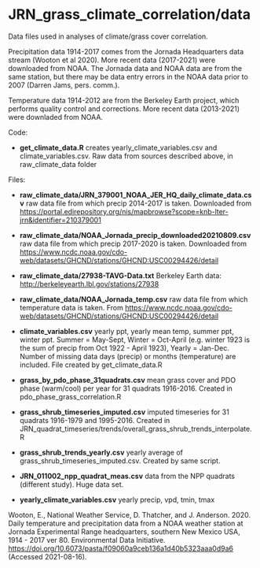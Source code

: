 # JRN_grass_climate_correlation/data

Data files used in analyses of climate/grass cover correlation.

Precipitation data 1914-2017 comes from the Jornada Headquarters data stream (Wooton et al 2020). More recent data (2017-2021) were downloaded from NOAA. The Jornada data and NOAA data are from the same station, but there may be data entry errors in the NOAA data prior to 2007 (Darren Jams, pers. comm.). 

Temperature data 1914-2012 are from the Berkeley Earth project, which performs quality control and corrections. More recent data (2013-2021) were downladed from NOAA. 

Code:
 * __get_climate_data.R__ creates yearly_climate_variables.csv and climate_variables.csv. Raw data from sources described above, in raw_climate_data folder

Files:
* __raw_climate_data/JRN_379001_NOAA_JER_HQ_daily_climate_data.csv__ raw data file from which precip 2014-2017 is taken. Downloaded from https://portal.edirepository.org/nis/mapbrowse?scope=knb-lter-jrn&identifier=210379001

* __raw_climate_data/NOAA_Jornada_precip_downloaded20210809.csv__ raw data file from which precip 2017-2020 is taken. Downloaded from https://www.ncdc.noaa.gov/cdo-web/datasets/GHCND/stations/GHCND:USC00294426/detail 

* __raw_climate_data/27938-TAVG-Data.txt__ Berkeley Earth data: http://berkeleyearth.lbl.gov/stations/27938

* __raw_climate_data/NOAA_Jornada_temp.csv__ raw data file from which temperature data is taken. From https://www.ncdc.noaa.gov/cdo-web/datasets/GHCND/stations/GHCND:USC00294426/detail 

* __climate_variables.csv__ yearly ppt, yearly mean temp, summer ppt, winter ppt. Summer = May-Sept, Winter = Oct-April (e.g. winter 1923 is the sum of precip from Oct 1922 - April 1923), Yearly = Jan-Dec. Number of missing data days (precip) or months (temperature) are included. File created by get_climate_data.R

 * __grass_by_pdo_phase_31quadrats.csv__ mean grass cover and PDO phase (warm/cool) per year for 31 quadrats 1916-2016. Created in pdo_phase_grass_correlation.R

 * __grass_shrub_timeseries_imputed.csv__ imputed timeseries for 31 quadrats 1916-1979 and 1995-2016. Created in JRN_quadrat_timeseries/trends/overall_grass_shrub_trends_interpolate.R

 * __grass_shrub_trends_yearly.csv__ yearly average of grass_shrub_timeseries_imputed.csv. Created by same script. 

 * __JRN_011002_npp_quadrat_meas.csv__ data from the NPP quadrats (different study). Huge data set.

* __yearly_climate_variables.csv__ yearly precip, vpd, tmin, tmax



Wooton, E., National Weather Service, D. Thatcher, and J. Anderson. 2020. Daily temperature and precipitation data from a NOAA weather station at Jornada Experimental Range headquarters, southern New Mexico USA, 1914 - 2017 ver 80. Environmental Data Initiative. https://doi.org/10.6073/pasta/f09060a9ceb136a1d40b5323aaa0d9a6 (Accessed 2021-08-16).
